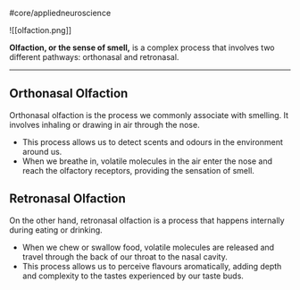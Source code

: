 #core/appliedneuroscience

![[olfaction.png]]

**Olfaction, or the sense of smell,** is a complex process that involves two different pathways: orthonasal and retronasal.

---

## Orthonasal Olfaction

Orthonasal olfaction is the process we commonly associate with smelling. It involves inhaling or drawing in air through the nose.

- This process allows us to detect scents and odours in the environment around us.
- When we breathe in, volatile molecules in the air enter the nose and reach the olfactory receptors, providing the sensation of smell.

## Retronasal Olfaction

On the other hand, retronasal olfaction is a process that happens internally during eating or drinking.

- When we chew or swallow food, volatile molecules are released and travel through the back of our throat to the nasal cavity.
- This process allows us to perceive flavours aromatically, adding depth and complexity to the tastes experienced by our taste buds.
